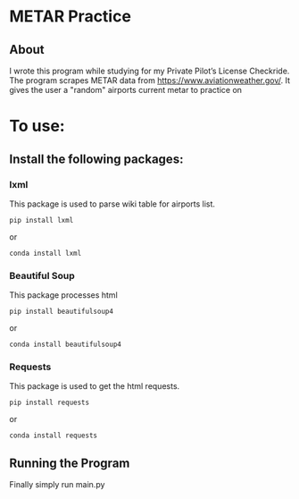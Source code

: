 # METAR Practice

## About
I wrote this program while studying for my Private Pilot’s License  Checkride. The program scrapes METAR data from https://www.aviationweather.gov/. It gives the user a "random" airports current metar to practice on





# To use:

## Install the following packages:         

### lxml 
This package is used to parse wiki table for airports list.

    pip install lxml

or

    conda install lxml


### Beautiful Soup 
This package processes html

    pip install beautifulsoup4

or

    conda install beautifulsoup4


### Requests
This package is used to get the html requests.

    pip install requests

or

    conda install requests


## Running the Program
Finally simply run main.py
